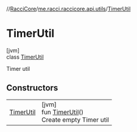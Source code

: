 //[RacciCore](../../../index.md)/[me.racci.raccicore.api.utils](../index.md)/[TimerUtil](index.md)

# TimerUtil

[jvm]\
class [TimerUtil](index.md)

Timer util

## Constructors

| | |
|---|---|
| [TimerUtil](-timer-util.md) | [jvm]<br>fun [TimerUtil](-timer-util.md)()<br>Create empty Timer util |
